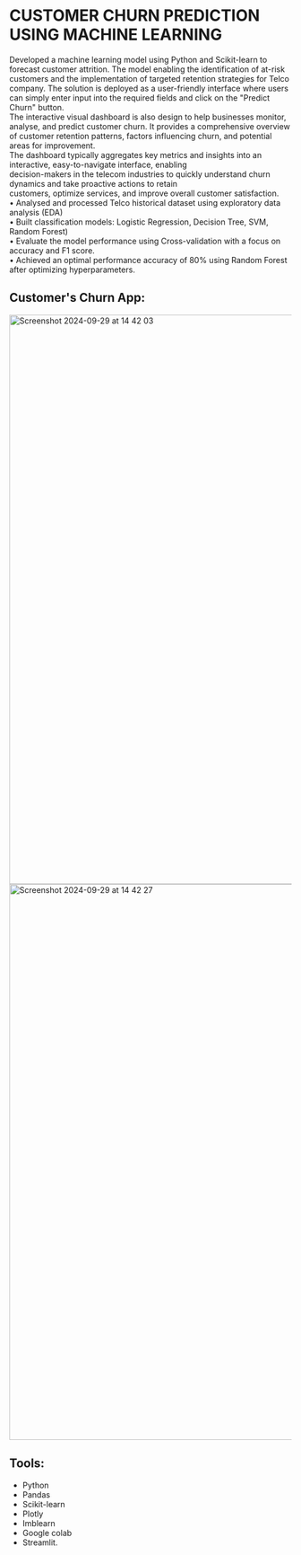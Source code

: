 #  CUSTOMER CHURN PREDICTION USING MACHINE LEARNING
Developed a machine learning model using Python and Scikit-learn to forecast customer attrition. The model enabling the identification of at-risk customers and the implementation of targeted retention strategies for Telco company. The solution is deployed as a user-friendly interface where users can simply enter input into the required fields and click on the "Predict Churn" button.  
The interactive visual dashboard is also design to help businesses monitor, analyse, and predict customer churn. It provides a comprehensive overview of customer retention patterns, factors influencing churn, and potential areas for improvement.  
The dashboard typically aggregates key metrics and insights into an interactive, easy-to-navigate interface, enabling  
decision-makers in the telecom industries to quickly understand churn dynamics and take proactive actions to retain  
customers, optimize services, and improve overall customer satisfaction.  
•	Analysed and processed Telco historical dataset using exploratory data analysis (EDA)  
•	Built classification models: Logistic Regression, Decision Tree, SVM, Random Forest)  
•	Evaluate the model performance using Cross-validation with a focus on accuracy and F1 score.  
•	Achieved an optimal performance accuracy of 80% using Random Forest after optimizing hyperparameters.  
## Customer's Churn App:  
<img width="1014" alt="Screenshot 2024-09-29 at 14 42 03" src="https://github.com/user-attachments/assets/ce88d4bd-1b43-4a15-aa2a-ce855302459a">  

<img width="990" alt="Screenshot 2024-09-29 at 14 42 27" src="https://github.com/user-attachments/assets/679bec18-a3ba-457b-b6ae-ec97aa3c8176">

## Tools:  
- Python  
- Pandas  
- Scikit-learn  
- Plotly  
- Imblearn  
- Google colab  
- Streamlit.


